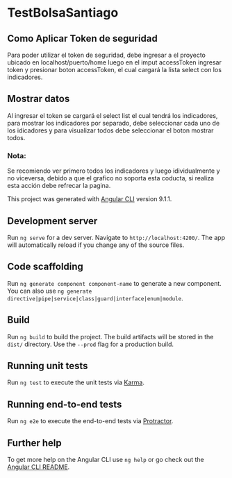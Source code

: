 # TestBolsaSantiago

## Como Aplicar Token de seguridad

Para poder utilizar el token de seguridad, debe ingresar a el proyecto ubicado en localhost/puerto/home luego en el imput accessToken ingresar token y presionar boton accessToken, el cual cargará la lista select con los indicadores.

## Mostrar datos

Al ingresar el token se cargará el select list el cual tendrá los indicadores, para mostrar los indicadores por separado, debe seleccionar cada uno de los idicadores y para visualizar todos debe seleccionar el boton mostrar todos.

### Nota:

Se recomiendo ver primero todos los indicadores y luego idividualmente y no viceversa, debido a que el grafico no soporta esta coducta, si realiza esta acción debe refrecar la pagina.


This project was generated with [Angular CLI](https://github.com/angular/angular-cli) version 9.1.1.

## Development server

Run `ng serve` for a dev server. Navigate to `http://localhost:4200/`. The app will automatically reload if you change any of the source files.

## Code scaffolding

Run `ng generate component component-name` to generate a new component. You can also use `ng generate directive|pipe|service|class|guard|interface|enum|module`.

## Build

Run `ng build` to build the project. The build artifacts will be stored in the `dist/` directory. Use the `--prod` flag for a production build.

## Running unit tests

Run `ng test` to execute the unit tests via [Karma](https://karma-runner.github.io).

## Running end-to-end tests

Run `ng e2e` to execute the end-to-end tests via [Protractor](http://www.protractortest.org/).

## Further help

To get more help on the Angular CLI use `ng help` or go check out the [Angular CLI README](https://github.com/angular/angular-cli/blob/master/README.md).
